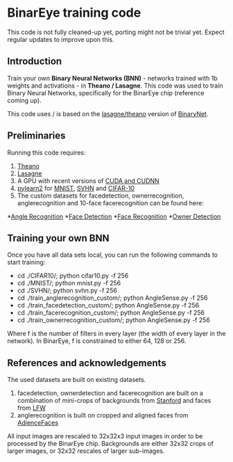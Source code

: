 # BinarEye training code

This code is not fully cleaned-up yet, porting might not be trivial yet.  Expect regular updates to improve upon this.

## Introduction
Train your own __Binary Neural Networks (BNN)__ - networks trained with 1b weights and activations - in __Theano / Lasagne__.
This code was used to train Binary Neural Networks, specifically for the BinarEye chip (reference coming up).

This code uses / is based on the [lasagne/theano](https://github.com/MatthieuCourbariaux/BinaryNet) version of [BinaryNet](https://papers.nips.cc/paper/6573-binarized-neural-networks).

## Preliminaries
Running this code requires:
1. [Theano](http://deeplearning.net/software/theano/)
2. [Lasagne](https://lasagne.readthedocs.io/en/latest/)
4. A GPU with recent versions of [CUDA and CUDNN](https://developer.nvidia.com/cudnn)
3. [pylearn2](http://deeplearning.net/software/pylearn2/) for [MNIST](http://yann.lecun.com/exdb/mnist/), [SVHN](http://ufldl.stanford.edu/housenumbers/) and [CIFAR-10](https://www.cs.toronto.edu/~kriz/cifar.html)
4. The custom datasets for facedetection, ownerrecognition, anglerecognition and 10-face facerecognition can be found here:

*[Angle Recognition](https://www.esat.kuleuven.be/micas/downloads/BinarEye/CUSTOM_ANGLE_RECOGNITION.tgz)
*[Face Detection](https://www.esat.kuleuven.be/micas/downloads/BinarEye/CUSTOM_FACEDETECTION.tgz)
*[Face Recognition](https://www.esat.kuleuven.be/micas/downloads/BinarEye/CUSTOM_FACERECOGNITION.tgz
)
*[Owner Detection](https://www.esat.kuleuven.be/micas/downloads/BinarEye/CUSTOM_OWNERDETECTION.tgz
)

## Training your own BNN

Once you have all data sets local, you can run the following commands to start training:

* cd ./CIFAR10/; python cifar10.py -f 256
* cd ./MNIST/; python mnist.py -f 256
* cd ./SVHN/; python svhn.py -f 256
* cd ./train_anglerecognition_custom/; python AngleSense.py -f 256
* cd ./train_facedetection_custom/; python AngleSense.py -f 256
* cd ./train_facerecognition_custom/; python AngleSense.py -f 256
* cd ./train_ownerrecognition_custom/; python AngleSense.py -f 256

Where f is the number of filters in every layer (the width of every layer in the network).
In BinarEye, f is constrained to either 64, 128 or 256.
 

## References and acknowledgements 

The used datasets are built on existing datasets. 

1. facedetection, ownerdetection and facerecognition are built on a combination of mini-crops of backgrounds from [Stanford](http://dags.stanford.edu/projects/scenedataset.html) and faces from [LFW](http://vis-www.cs.umass.edu/lfw/)
2. anglerecognition is built on cropped and aligned faces from [AdienceFaces](http://www.openu.ac.il/home/hassner/Adience/data.html)

All input images are rescaled to 32x32x3 input images in order to be processed by the BinarEye chip. Backgrounds are either 32x32 crops of larger images, or 32x32 rescales of larger sub-images.










